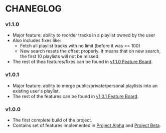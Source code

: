 # CHANEGLOG

### v1.1.0

* Major feature: ability to reorder tracks in a playlist owned by the user
* Also includes fixes like:
  * Fetch all playlist tracks with no limit (before it was <= 100)
  * New search resets the offset properly. It means that on new search, the first 10 playlists will not be missed.
* The rest of thea features/fixes can be found in [v1.1.0 Feature Board](https://github.com/DalerAsrorov/componofy/projects/4).

### v1.0.1

* Major feature: ability to merge public/private/personal playlists into an existing user's playlist.
* The rest of the features can be found in [v1.0.1 Feature Board](https://github.com/DalerAsrorov/componofy/projects/3).

### v1.0.0

* The first complete build of the project.
* Contains set of features implemented in [Project Alpha](https://github.com/DalerAsrorov/componofy/projects/1)
  and [Project Beta](https://github.com/DalerAsrorov/componofy/projects/2).

